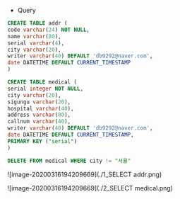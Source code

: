 * Query

```sql
CREATE TABLE addr (
code varchar(24) NOT NULL,
name varchar(80),
serial varchar(4),
city varchar(20),
writer varchar(40) DEFAULT 'db9292@naver.com',
date DATETIME DEFAULT CURRENT_TIMESTAMP
)

CREATE TABLE medical (
serial integer NOT NULL,
city varchar(20),
sigungu varchar(20),
hospital varchar(40),
address varchar(80),
callnum varchar(40),
writer varchar(40) DEFAULT 'db9292@naver.com',
date DATETIME DEFAULT CURRENT_TIMESTAMP,
PRIMARY KEY ("serial")
)

DELETE FROM medical WHERE city != "서울"
```



![image-20200316194209669](./1_SELECT addr.png)

![image-20200316194209669](./2_SELECT medical.png)

